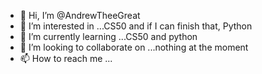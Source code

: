 - 👋 Hi, I’m @AndrewTheeGreat
- 👀 I’m interested in ...CS50 and if I can finish that, Python
- 🌱 I’m currently learning ...CS50 and python
- 💞️ I’m looking to collaborate on ...nothing at the moment
- 📫 How to reach me ...

<!---
AndrewTheeGreat/AndrewTheeGreat is a ✨ special ✨ repository because its `README.md` (this file) appears on your GitHub profile.
You can click the Preview link to take a look at your changes.
--->

